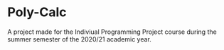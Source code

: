 # Poly-Calc
A project made for the Indiviual Programming Project course during the summer semester of the 2020/21 academic year.
